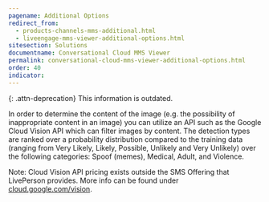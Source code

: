 ```yaml
---
pagename: Additional Options
redirect_from:
  - products-channels-mms-additional.html
  - liveengage-mms-viewer-additional-options.html
sitesection: Solutions
documentname: Conversational Cloud MMS Viewer
permalink: conversational-cloud-mms-viewer-additional-options.html
order: 40
indicator:
---
```


{: .attn-deprecation}
This information is outdated.

In order to determine the content of the image (e.g. the possibility of inappropriate content in an image) you can utilize an API such as the Google Cloud Vision API which can filter images by content. The detection types are ranked over a probability distribution compared to the training data (ranging from Very Likely, Likely, Possible, Unlikely and Very Unlikely)  over the following categories: Spoof (memes), Medical, Adult, and Violence.

Note: Cloud Vision API pricing exists outside the SMS Offering that LivePerson provides. More info can be found under [cloud.google.com/vision](https://cloud.google.com/vision/).
